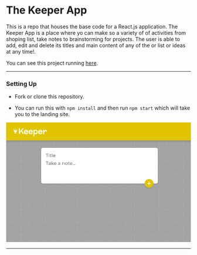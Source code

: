 # The Keeper App

This is a repo that houses the base code for a React.js application. The Keeper App is a place where yo can make so a variety of of activities from shoping list, take notes to brainstorming for projects. The user is able to add, edit and delete its titles and main content of any of the or list  or ideas at any time!.



You can see this project running [here](https://pipe-mv.github.io/the-keeper-notes-app/).

---

### Setting Up

* Fork or clone this repository.

* You can run this with `npm install` and then run  `npm start` which will take you to the landing site.


![board](./LandingPage.png)

---



